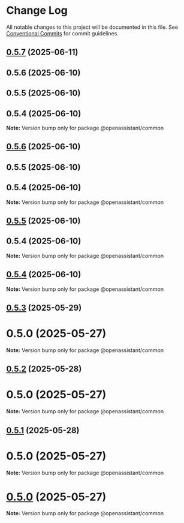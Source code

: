 # Change Log

All notable changes to this project will be documented in this file.
See [Conventional Commits](https://conventionalcommits.org) for commit guidelines.

## [0.5.7](https://github.com/GeoDaCenter/openassistant/compare/@openassistant/common@0.0.5...@openassistant/common@0.5.7) (2025-06-11)

## 0.5.6 (2025-06-10)

## 0.5.5 (2025-06-10)

## 0.5.4 (2025-06-10)

**Note:** Version bump only for package @openassistant/common

## [0.5.6](https://github.com/GeoDaCenter/openassistant/compare/@openassistant/common@0.0.5...@openassistant/common@0.5.6) (2025-06-10)

## 0.5.5 (2025-06-10)

## 0.5.4 (2025-06-10)

**Note:** Version bump only for package @openassistant/common

## [0.5.5](https://github.com/GeoDaCenter/openassistant/compare/@openassistant/common@0.0.5...@openassistant/common@0.5.5) (2025-06-10)

## 0.5.4 (2025-06-10)

**Note:** Version bump only for package @openassistant/common

## [0.5.4](https://github.com/GeoDaCenter/openassistant/compare/@openassistant/common@0.0.5...@openassistant/common@0.5.4) (2025-06-10)

**Note:** Version bump only for package @openassistant/common

## [0.5.3](https://github.com/GeoDaCenter/openassistant/compare/@openassistant/common@0.0.5...@openassistant/common@0.5.3) (2025-05-29)

# 0.5.0 (2025-05-27)

**Note:** Version bump only for package @openassistant/common

## [0.5.2](https://github.com/GeoDaCenter/openassistant/compare/@openassistant/common@0.0.5...@openassistant/common@0.5.2) (2025-05-28)

# 0.5.0 (2025-05-27)

**Note:** Version bump only for package @openassistant/common

## [0.5.1](https://github.com/GeoDaCenter/openassistant/compare/@openassistant/common@0.0.5...@openassistant/common@0.5.1) (2025-05-28)

# 0.5.0 (2025-05-27)

**Note:** Version bump only for package @openassistant/common

# [0.5.0](https://github.com/GeoDaCenter/openassistant/compare/@openassistant/common@0.0.5...@openassistant/common@0.5.0) (2025-05-27)

**Note:** Version bump only for package @openassistant/common
